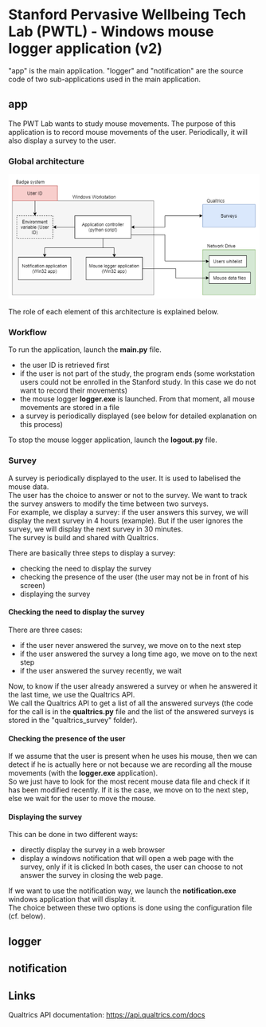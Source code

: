 # Stanford Pervasive Wellbeing Tech Lab (PWTL) - Windows mouse logger application (v2)

"app" is the main application. "logger" and "notification" are the source code of two sub-applications used in the main application.

## app

The PWT Lab wants to study mouse movements. The purpose of this application is to record mouse movements of the user. Periodically, it will also display a survey to the user.

### Global architecture

![Global Architecture](https://github.com/PervasiveWellbeingTech/windows-logger-app-v2/blob/master/img/architecture.png)

The role of each element of this architecture is explained below.

### Workflow

To run the application, launch the **main.py** file.

- the user ID is retrieved first
- if the user is not part of the study, the program ends (some workstation users could not be enrolled in the Stanford study. In this case we do not want to record their movements)
- the mouse logger **logger.exe** is launched. From that moment, all mouse movements are stored in a file
- a survey is periodically displayed (see below for detailed explanation on this process)

To stop the mouse logger application, launch the **logout.py** file.

### Survey

A survey is periodically displayed to the user. It is used to labelised the mouse data.  
The user has the choice to answer or not to the survey. We want to track the survey answers to modify the time between two surveys.  
For example, we display a survey: if the user answers this survey, we will display the next survey in 4 hours (example). But if the 
user ignores the survey, we will display the next survey in 30 minutes.  
The survey is build and shared with Qualtrics.

There are basically three steps to display a survey:
- checking the need to display the survey
- checking the presence of the user (the user may not be in front of his screen)
- displaying the survey

#### Checking the need to display the survey

There are three cases:
- if the user never answered the survey, we move on to the next step
- if the user answered the survey a long time ago, we move on to the next step
- if the user answered the survey recently, we wait

Now, to know if the user already answered a survey or when he answered it the last time, we use the Qualtrics API.  
We call the Qualtrics API to get a list of all the answered surveys (the code for the call is in the **qualtrics.py** file
and the list of the answered surveys is stored in the "qualtrics_survey" folder).

#### Checking the presence of the user

If we assume that the user is present when he uses his mouse, then we can detect if he is actually here or not because we are
recording all the mouse movements (with the **logger.exe** application).  
So we just have to look for the most recent mouse data file and check if it has been modified recently. If it is the case,
we move on to the next step, else we wait for the user to move the mouse.

#### Displaying the survey

This can be done in two different ways:
- directly display the survey in a web browser
- display a windows notification that will open a web page with the survey, only if it is clicked
In both cases, the user can choose to not answer the survey in closing the web page.

If we want to use the notification way, we launch the **notification.exe** windows application that will display it.  
The choice between these two options is done using the configuration file (cf. below).

## logger

## notification

## Links

Qualtrics API documentation: https://api.qualtrics.com/docs
